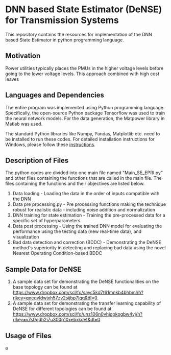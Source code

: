 # DNN based State Estimator (DeNSE) for Transmission Systems
This repository contains the resources for implementation of the DNN based State Estimator in python programming language.

## Motivation
Power utilities typically places the PMUs in the higher voltage levels before going to the lower voltage levels. This approach combined with high cost leaves 
## Languages and Dependencies
The entire program was implemented using Python programming language.  Specifically, the open-source Python package Tensorflow was used to train the neural network models. For the data generation, the Matpower library in Matlab was used. 

The standard Python libraries like Numpy, Pandas, Matplotlib etc. need to be installed to run these codes. For detailed installation instructions for Windows, please follow these [instructions](https://www.tensorflow.org/install/pip#windows). 

## Description of Files
The python codes are divided into one main file named "Main_SE_EPRI.py" and other files containing the functions that are called in the main file.
The files containing the functions and their objectives are listed below.
1. Data loading - Loading the data in the order of inputs compatible with the DNN
2. Data pre processing.py - Pre processing functions making the technique robust for realistic data - including noise addition and normalization
3. DNN training for state estimation - Training the pre-processed data for a specific set of hyperparameters
4. Data post processing - Using the trained DNN model for evaluating the performance using the testing data (new real-time data), and visualization
5. Bad data detection and correction (BDDC) - Demonstrating the DeNSE method's superiority in detecting and replacing bad data using the novel Nearest Operating Condition-based BDDC

## Sample Data for DeNSE
1. A sample data set for demonstrating the DeNSE functionalities on the base topology can be found at https://www.dropbox.com/scl/fo/sayc5kd7t61mnkb4bhbml/h?rlkey=qneqvldwjxh57zv2sijbp7lqq&dl=0.
2. A sample data set for demonstrating the transfer learning capability of DeNSE for different topologies can be found at https://www.dropbox.com/scl/fo/unz106n0vhigokogbw4vj/h?rlkey=v7s0gdh2i7u300p10xebxkdet&dl=0.

## Usage of Files
a



